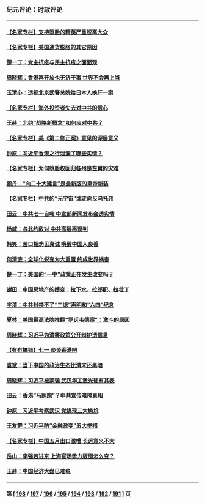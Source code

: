 ### 纪元评论：时政评论
---
#### [【名家专栏】支持堕胎的精英严重脱离大众](../../pages/nsc1025/n13772648.md) 
#### [【名家专栏】美国通货膨胀的其它原因](../../pages/nsc1025/n13772617.md) 
#### [楚一丁：党主抗疫与民主抗疫之面面观](../../pages/nsc1025/n13772493.md) 
#### [周晓辉：香港再开放也无济于事 世界不会再上当](../../pages/nsc1025/n13772307.md) 
#### [玉清心：透视北京武警总院给日本人换肝一案](../../pages/nsc1025/n13771978.md) 
#### [【名家专栏】海外投资者失去对中共的信心](../../pages/nsc1025/n13772145.md) 
#### [王赫：北约“战略新概念”如何应对中共？](../../pages/nsc1025/n13771986.md) 
#### [【名家专栏】美《第二修正案》意见的深层意义](../../pages/nsc1025/n13772162.md) 
#### [钟原：习近平香港之行泄漏了哪些实情？](../../pages/nsc1025/n13771881.md) 
#### [【名家专栏】为何堕胎权回归各州是左翼的灾难](../../pages/nsc1025/n13771507.md) 
#### [颜丹：“向二十大建言”是最新版的皇帝新装](../../pages/nsc1025/n13771580.md) 
#### [【名家专栏】中共的“元宇宙”或走向反乌托邦](../../pages/nsc1025/n13770486.md) 
#### [田云：中共七一自嗨 中宣部新闻发布会透实情](../../pages/nsc1025/n13771086.md) 
#### [杨威：与北约敌对 中共高层再误判](../../pages/nsc1025/n13771172.md) 
#### [韩笑：苦口相劝见真诚 唤醒中国人良善](../../pages/nsc1025/n13770946.md) 
#### [何清涟：全球化蜕变为大重置 终成世界祸害](../../pages/nsc1025/n13770969.md) 
#### [楚一丁：美国的“一中”政策正在发生改变吗？](../../pages/nsc1025/n13770935.md) 
#### [谢田：中国房地产的嬗变：拉下水、拉郎配、拉壮丁](../../pages/nsc1025/n13770932.md) 
#### [宇清：中共封禁不了“三退”声明和“六四”纪念](../../pages/nsc1025/n13770904.md) 
#### [夏林：美国最高法院推翻“罗诉韦德案”：激斗的原因](../../pages/nsc1025/n13770138.md) 
#### [周晓辉：习近平为清零政策公开辩护透信息](../../pages/nsc1025/n13770860.md) 
#### [【有冇搞错】七一 谈谈香港吧](../../pages/nsc1025/n13770515.md) 
#### [袁斌：当下中国的政治生态比清末还黑暗](../../pages/nsc1025/n13770591.md) 
#### [周晓辉：习近平被蒙骗 武汉华工激光徒有其表](../../pages/nsc1025/n13770550.md) 
#### [田云：香港“马照跑”？中共宣传难掩真相](../../pages/nsc1025/n13770539.md) 
#### [钟原：习近平考察武汉 党媒现三大尴尬](../../pages/nsc1025/n13770298.md) 
#### [王友群：习近平防“金融政变”五大举措](../../pages/nsc1025/n13770232.md) 
#### [【名家专栏】中国五月出口激增 长远意义不大](../../pages/nsc1025/n13769982.md) 
#### [岳山：李强若进京 上海官场势力版图怎么变？](../../pages/nsc1025/n13769948.md) 
#### [王赫：中国经济大盘已难稳](../../pages/nsc1025/n13769665.md) 

---
#### 第 [ [198](./198.md) / [197](./197.md) / [196](./196.md) / [195](./195.md) / [194](./194.md) / [193](./193.md) / [192](./192.md) / [191](./191.md) ] 页
